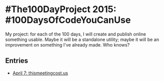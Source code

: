 # #The100DayProject 2015: #100DaysOfCodeYouCanUse

My project: for each of the 100 days, I will create and publish online something usable. Maybe it will be a standalone
utility; maybe it will be an improvement on something I've already made. Who knows?

## Entries
 - [April 7: thismeetingcost.us](http://ryan.muller.io/100-day-project/2015/04/07)
